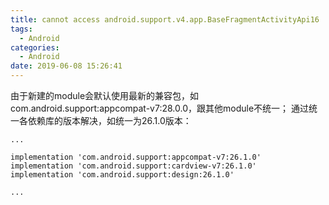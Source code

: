 ```yaml
---
title: cannot access android.support.v4.app.BaseFragmentActivityApi16
tags:
  - Android
categories:
  - Android
date: 2019-06-08 15:26:41
---
```


由于新建的module会默认使用最新的兼容包，如com.android.support:appcompat-v7:28.0.0，跟其他module不统一；
通过统一各依赖库的版本解决，如统一为26.1.0版本：
```
...

implementation 'com.android.support:appcompat-v7:26.1.0'
implementation 'com.android.support:cardview-v7:26.1.0'
implementation 'com.android.support:design:26.1.0'

...

```